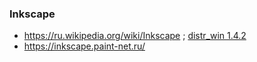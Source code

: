 ### Inkscape
- https://ru.wikipedia.org/wiki/Inkscape ; [distr_win 1.4.2](https://inkscape.org/release/inkscape-1.4.2/windows/64-bit/exe/dl/)
- https://inkscape.paint-net.ru/
